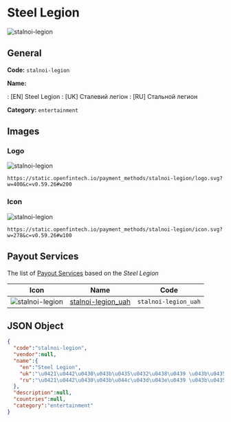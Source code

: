 
# Steel Legion 
![stalnoi-legion](https://static.openfintech.io/payment_methods/stalnoi-legion/logo.svg?w=400&c=v0.59.26#w200)  

## General 
**Code:** `stalnoi-legion` 
 
**Name:** 
 
:	[EN] Steel Legion 
:	[UK] Сталевий легіон 
:	[RU] Стальной легион 
 
**Category:** `entertainment` 
 

## Images 

### Logo 
![stalnoi-legion](https://static.openfintech.io/payment_methods/stalnoi-legion/logo.svg?w=400&c=v0.59.26#w200)  

```
https://static.openfintech.io/payment_methods/stalnoi-legion/logo.svg?w=400&c=v0.59.26#w200
```  

### Icon 
![stalnoi-legion](https://static.openfintech.io/payment_methods/stalnoi-legion/icon.svg?w=278&c=v0.59.26#w100)  

```
https://static.openfintech.io/payment_methods/stalnoi-legion/icon.svg?w=278&c=v0.59.26#w100
```  

## Payout Services 
 
The list of [Payout Services](/payout-services/) based on the _Steel Legion_ 

|Icon|Name|Code| 
|:---:|:---:|:---:| 
|![stalnoi-legion](https://static.openfintech.io/payout_methods/stalnoi-legion/icon.png?w=278&c=v0.59.26#w40) |[stalnoi-legion_uah](/payout-services/stalnoi-legion_uah/)|`stalnoi-legion_uah`| 
 

## JSON Object 

```json
{
  "code":"stalnoi-legion",
  "vendor":null,
  "name":{
    "en":"Steel Legion",
    "uk":"\u0421\u0442\u0430\u043b\u0435\u0432\u0438\u0439 \u043b\u0435\u0433\u0456\u043e\u043d",
    "ru":"\u0421\u0442\u0430\u043b\u044c\u043d\u043e\u0439 \u043b\u0435\u0433\u0438\u043e\u043d"
  },
  "description":null,
  "countries":null,
  "category":"entertainment"
}
```  
